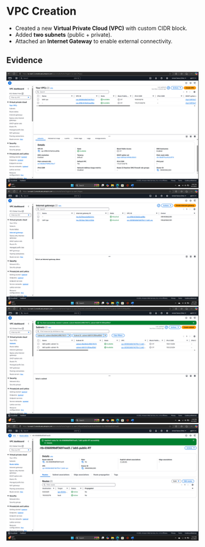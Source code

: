 # VPC Creation

- Created a new **Virtual Private Cloud (VPC)** with custom CIDR block.
- Added **two subnets** (public + private).
- Attached an **Internet Gateway** to enable external connectivity.

## Evidence
![VPC](docs/VPC-Screenshots/VPC_1.0.png)
![VPC](docs/VPC-Screenshots/VPC_1.1.png)
![VPC](docs/VPC-Screenshots/VPC_1.2.png)
![VPC](docs/VPC-Screenshots/VPC_1.3.png)
